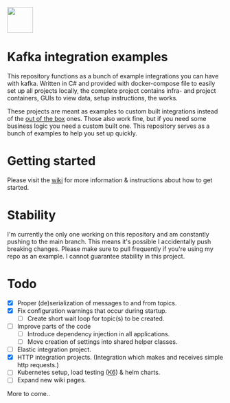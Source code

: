 <img height="60" width="60" src="https://www.explore-group.com/storage/images-processed/w-1500_h-auto_m-fit_s-any__600_470085481.jpeg">

# Kafka integration examples

This repository functions as a bunch of example integrations you can have with kafka. Written in C# and provided with docker-compose file to easily set up all projects locally, the complete project contains infra- and project containers, GUIs to view data, setup instructions, the works.

These projects are meant as examples to custom built integrations instead of the [out of the box](https://docs.confluent.io/kafka-connectors/self-managed/kafka_connectors.html) ones. Those also work fine, but if you need some business logic you need a custom built one. This repository serves as a bunch of examples to help you set up quickly.

# Getting started

Please visit the [wiki](https://github.com/Rahmerh/kafka-integration-examples/wiki) for more information & instructions about how to get started.

# Stability

I'm currently the only one working on this repository and am constantly pushing to the main branch. This means it's possible I accidentally push breaking changes. Please make sure to pull frequently if you're using my repo as an example. I cannot guarantee stability in this project.

# Todo

- [x] Proper (de)serialization of messages to and from topics.
- [x] Fix configuration warnings that occur during startup.
  - [ ] Create short wait loop for topic(s) to be created.
- [ ] Improve parts of the code
  - [ ] Introduce dependency injection in all applications.
  - [ ] Move creation of settings into shared helper classes.
- [ ] Elastic integration project.
- [x] HTTP integration projects. (Integration which makes and receives simple http requests.)
- [ ] Kubernetes setup, load testing ([K6](https://k6.io/)) & helm charts.
- [ ] Expand new wiki pages.

More to come..

